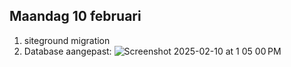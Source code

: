 ## Maandag 10 februari

1. siteground migration
2. Database aangepast:
   ![Screenshot 2025-02-10 at 1 05 00 PM](https://github.com/user-attachments/assets/f79bac0a-9a1a-46c4-9229-922465d1abc7)

